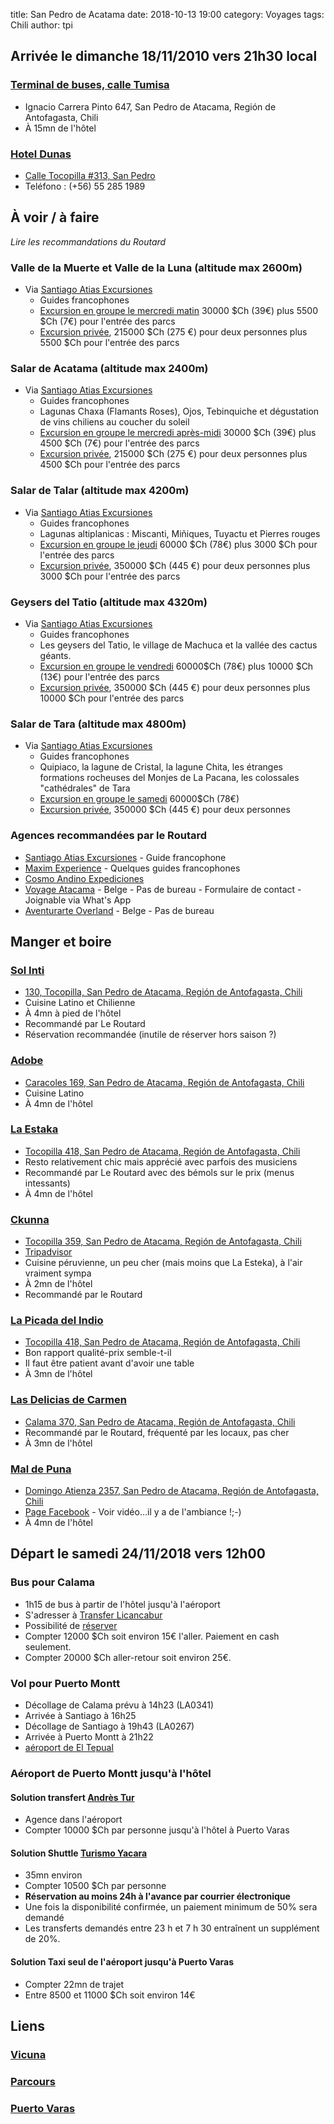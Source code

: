 title: San Pedro de Acatama
date: 2018-10-13 19:00
category: Voyages
tags: Chili
author: tpi


## Arrivée le dimanche 18/11/2010 vers 21h30 local

### [Terminal de buses, calle Tumisa](https://www.google.com/maps/place/Terminal+de+Buses/@-22.9137912,-68.1971491,17z/data=!3m1!4b1!4m5!3m4!1s0x96a974ff051501b3:0x872ecffad0ba7dfc!8m2!3d-22.9137962!4d-68.1949604)
* Ignacio Carrera Pinto 647, San Pedro de Atacama, Región de Antofagasta, Chili
* À 15mn de l'hôtel

### [Hotel Dunas](http://hoteldunaschile.com/fr/)

* [Calle Tocopilla #313, San Pedro](https://www.google.cl/maps/place/Hotel+Dunas/@-22.9088901,-68.2036086,17z/data=!3m1!4b1!4m7!3m6!1s0x96a974571290a87f:0xc17d7b827a63b62!5m1!1s2018-10-28!8m2!3d-22.9088951!4d-68.2014199?hl=es)
* Teléfono : (+56) 55 285 1989

## À voir / à faire

*Lire les recommandations du Routard*

### Valle de la Muerte et Valle de la Luna (altitude max 2600m)
* Via [Santiago Atias Excursiones](http://ranchochago.com/fr/index.html)
    * Guides francophones
    * [Excursion en groupe le mercredi matin](http://ranchochago.com/fr/excursions_groupe_fr.html#exclu_lune) 
    30000 $Ch (39€) plus 5500 $Ch (7€) pour l'entrée des parcs
    * [Excursion privée](http://ranchochago.com/fr/excursions_privees_fr.html#exclu_lune), 215000 $Ch (275 €) pour deux personnes plus 5500 $Ch pour l'entrée des parcs

### Salar de Acatama (altitude max 2400m)
* Via [Santiago Atias Excursiones](http://ranchochago.com/fr/index.html)
    * Guides francophones
    * Lagunas Chaxa (Flamants Roses), Ojos, Tebinquiche et dégustation de vins chiliens au coucher du soleil
    * [Excursion en groupe le mercredi après-midi](http://ranchochago.com/fr/excursions_groupe_fr.html#exclu_salar)
    30000 $Ch (39€) plus 4500 $Ch (7€) pour l'entrée des parcs
    * [Excursion privée](http://ranchochago.com/fr/excursions_privees_fr.html#exclu_salar), 215000 $Ch (275 €) pour deux personnes plus 4500 $Ch pour l'entrée des parcs
    
### Salar de Talar (altitude max 4200m)
* Via [Santiago Atias Excursiones](http://ranchochago.com/fr/index.html)
    * Guides francophones
    * Lagunas altiplanicas : Miscanti, Miñiques, Tuyactu et Pierres rouges
    * [Excursion en groupe le jeudi](http://ranchochago.com/fr/excursions_groupe_fr.html#exclu_altiplanicas)
     60000 $Ch (78€) plus 3000 $Ch pour l'entrée des parcs
    * [Excursion privée](http://ranchochago.com/fr/excursions_privees_fr.html#exclu_altiplanicas), 350000 $Ch (445 €) pour deux personnes plus 3000 $Ch pour l'entrée des parcs
    
### Geysers del Tatio (altitude max 4320m)
* Via [Santiago Atias Excursiones](http://ranchochago.com/fr/index.html)
    * Guides francophones
    * Les geysers del Tatio, le village de Machuca et la vallée des cactus géants.
    * [Excursion en groupe le vendredi](http://ranchochago.com/fr/excursions_groupe_fr.html#exclu_geyser)
    60000$Ch (78€) plus 10000 $Ch (13€) pour l'entrée des parcs
    * [Excursion privée](http://ranchochago.com/fr/excursions_privees_fr.html#exclu_geysers), 350000 $Ch (445 €) pour deux personnes plus 10000 $Ch pour l'entrée des parcs
 
### Salar de Tara (altitude max 4800m)
* Via [Santiago Atias Excursiones](http://ranchochago.com/fr/index.html)
    * Guides francophones
    * Quipiaco, la lagune de Cristal, la lagune Chita, les étranges formations rocheuses del Monjes de La Pacana, les colossales "cathédrales" de Tara
    * [Excursion en groupe le samedi](http://ranchochago.com/fr/excursions_groupe_fr.html#exclu_tara)
    60000$Ch (78€)
    * [Excursion privée](http://ranchochago.com/fr/excursions_privees_fr.html#exclu_tara), 350000 $Ch (445 €) pour deux personnes

### Agences recommandées par le Routard
* [Santiago Atias Excursiones](http://ranchochago.com/fr/) - Guide francophone
* [Maxim Experience](http://www.maximexperience.cl/en-US/#body) - Quelques guides francophones
* [Cosmo Andino Expediciones](http://cosmoandino.cl/index.php/excursions-explorations/) 
* [Voyage Atacama](http://www.voyage-atacama.com/) - Belge - Pas de bureau - Formulaire de contact - Joignable via What's App
* [Aventurarte Overland](https://www.facebook.com/Aventurarte-Overland-800819516639022/) - Belge - Pas de bureau


## Manger et boire

### [Sol Inti](https://www.tripadvisor.fr/Restaurant_Review-g303681-d2222080-Reviews-Sol_Inti_Restaurant-San_Pedro_de_Atacama_Antofagasta_Region.html)
* [130, Tocopilla, San Pedro de Atacama, Región de Antofagasta, Chili](https://www.google.fr/maps/place/Sol+Inti/@-22.9118952,-68.2036328,17z/data=!4m8!1m2!2m1!1srestaurants!3m4!1s0x96a97457bd312af9:0x46f72d01c1704240!8m2!3d-22.9112827!4d-68.2010661)
* Cuisine Latino et Chilienne
* À 4mn à pied de l'hôtel
* Recommandé par Le Routard 
* Réservation recommandée (inutile de réserver hors saison ?)

### [Adobe](https://www.tripadvisor.fr/Restaurant_Review-g303681-d1027371-Reviews-Adobe-San_Pedro_de_Atacama_Antofagasta_Region.html)
* [Caracoles 169, San Pedro de Atacama, Región de Antofagasta, Chili](https://www.google.fr/maps/place/Adobe/@-22.9116015,-68.2012196,17z/data=!4m8!1m2!2m1!1srestaurants!3m4!1s0x96a9745840accd09:0x675f262a9fc9fb7e!8m2!3d-22.9117213!4d-68.2012196)
* Cuisine Latino
* À 4mn de l'hôtel

### [La Estaka](https://www.tripadvisor.fr/Restaurant_Review-g303681-d1231983-Reviews-La_Estaka-San_Pedro_de_Atacama_Antofagasta_Region.html)
* [Tocopilla 418, San Pedro de Atacama, Región de Antofagasta, Chili](https://www.google.fr/maps/place/La+Estaka/@-22.911989,-68.2015641,17z/data=!4m15!1m9!2m8!1srestaurants!3m6!1srestaurants!2sSan+Pedro+de+Atacama,+R%C3%A9gion+d'Antofagasta,+Chili!3s0x96a84c7aa92abf3f:0x7af4614cacf997d1!4m2!1d-68.1997156!2d-22.9087073!3m4!1s0x96a97457c0e425bd:0x11961d5b6d6bf4c8!8m2!3d-22.9116357!4d-68.2014288)
* Resto relativement chic mais apprécié avec parfois des musiciens
* Recommandé par Le Routard avec des bémols sur le prix (menus intessants)
* À 4mn de l'hôtel

### [Ckunna](http://www.ckunna.cl/)
* [Tocopilla 359, San Pedro de Atacama, Región de Antofagasta, Chili](https://www.google.fr/maps/place/Ckunna/@-22.9119791,-68.2015641,17z/data=!4m15!1m9!2m8!1srestaurants!3m6!1srestaurants!2sSan+Pedro+de+Atacama,+R%C3%A9gion+d'Antofagasta,+Chili!3s0x96a84c7aa92abf3f:0x7af4614cacf997d1!4m2!1d-68.1997156!2d-22.9087073!3m4!1s0x96a974570a560639:0x7e94110489e2106c!8m2!3d-22.9099989!4d-68.2010822)
* [Tripadvisor](https://www.tripadvisor.fr/Restaurant_Review-g303681-d2690692-Reviews-Ckunna-San_Pedro_de_Atacama_Antofagasta_Region.html)
* Cuisine péruvienne, un peu cher (mais moins que La Esteka), à l'air vraiment sympa
* À 2mn de l'hôtel
* Recommandé par le Routard

### [La Picada del Indio](https://www.tripadvisor.fr/Restaurant_Review-g303681-d7364459-Reviews-La_Pica_Del_Indio-San_Pedro_de_Atacama_Antofagasta_Region.html)
* [Tocopilla 418, San Pedro de Atacama, Región de Antofagasta, Chili](https://www.google.fr/maps/place/La+Picada+Del+Indio/@-22.9076583,-68.2020421,16z/data=!4m8!1m2!2m1!1sRestaurants!3m4!1s0x96a97457bd5b4b85:0x27092be076626eb8!8m2!3d-22.9109412!4d-68.2012253)
* Bon rapport qualité-prix semble-t-il
* Il faut être patient avant d'avoir une table
* À 3mn de l'hôtel

### [Las Delicias de Carmen](https://www.tripadvisor.fr/Restaurant_Review-g303681-d2169823-Reviews-Las_Delicias_de_Carmen-San_Pedro_de_Atacama_Antofagasta_Region.html)
* [Calama 370, San Pedro de Atacama, Región de Antofagasta, Chili](https://www.google.fr/maps/place/Las+Delicias+de+Carmen/@-22.910253,-68.2042975,17z/data=!3m1!4b1!4m5!3m4!1s0x96a97457908819ed:0x33c1372522adf2f6!8m2!3d-22.910258!4d-68.2021088)
* Recommandé par le Routard, fréquenté par les locaux, pas cher
* À 3mn de l'hôtel

### [Mal de Puna](https://www.tripadvisor.fr/Restaurant_Review-g303681-d11805050-Reviews-Mal_de_Puna-San_Pedro_de_Atacama_Antofagasta_Region.html)
* [Domingo Atienza 2357, San Pedro de Atacama, Región de Antofagasta, Chili](https://www.google.fr/maps/place/Mal+de+Puna/@-22.9097256,-68.2052292,17z/data=!3m1!4b1!4m5!3m4!1s0x96a97459d760084d:0x38dc63155ba06196!8m2!3d-22.9097306!4d-68.2030405)
* [Page Facebook](https://www.facebook.com/maldepuna/) - Voir vidéo...il y a de l'ambiance !;-)
* À 4mn de l'hôtel

## Départ le samedi 24/11/2018 vers 12h00

### Bus pour Calama

* 1h15 de bus à partir de l'hôtel jusqu'à l'aéroport
* S'adresser à [Transfer Licancabur](http://translicancabur.cl)
* Possibilité de [réserver](http://www.translicancabur.cl/contact.html)
* Compter 12000 $Ch soit environ 15€ l'aller. Paiement en cash seulement.
* Compter 20000 $Ch aller-retour soit environ 25€.

### Vol pour Puerto Montt

* Décollage de Calama prévu à 14h23 (LA0341)
* Arrivée à Santiago à 16h25
* Décollage de Santiago à 19h43 (LA0267)
* Arrivée à Puerto Montt à 21h22
* [aéroport de El Tepual](https://www.google.fr/maps/place/Europcar/@-41.433509,-73.1009138,17z/data=!3m1!4b1!4m5!3m4!1s0x9618180d92b8a285:0xe832ce1a3e5d101e!8m2!3d-41.433513!4d-73.0987251)

### Aéroport de Puerto Montt jusqu'à l'hôtel
#### Solution transfert [Andrès Tur](http://www.andrestour.com/transporte-al-aeropuerto/)
* Agence dans l'aéroport
* Compter 10000 $Ch par personne jusqu'à l'hôtel à Puerto Varas

#### Solution Shuttle [Turismo Yacara](http://www.ayacara.cl/Transfers.htm)
* 35mn environ
* Compter 10500 $Ch par personne
* **Réservation au moins 24h à l'avance par courrier électronique**
* Une fois la disponibilité confirmée, un paiement minimum de 50% sera demandé
* Les transferts demandés entre 23 h et 7 h 30 entraînent un supplément de 20%.

#### Solution Taxi seul de l'aéroport jusqu'à Puerto Varas
* Compter 22mn de trajet 
* Entre 8500 et 11000 $Ch soit environ 14€


## Liens

### [Vicuna](http://tse-tse.org/2018/10/vicuna/)

### [Parcours](http://tse-tse.org/2018/10/chili-2018/)

### [Puerto Varas](http://tse-tse.org/2018/10/puerto-varas/)
